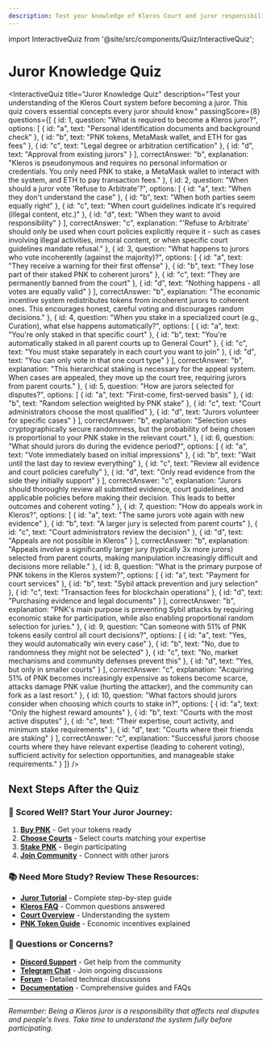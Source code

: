 ```yaml
---
description: Test your knowledge of Kleros Court and juror responsibilities
---
```


import InteractiveQuiz from '@site/src/components/Quiz/InteractiveQuiz';

# Juror Knowledge Quiz

<InteractiveQuiz
  title="Juror Knowledge Quiz"
  description="Test your understanding of the Kleros Court system before becoming a juror. This quiz covers essential concepts every juror should know."
  passingScore={8}
  questions={[
    {
      id: 1,
      question: "What is required to become a Kleros juror?",
      options: [
        { id: "a", text: "Personal identification documents and background check" },
        { id: "b", text: "PNK tokens, MetaMask wallet, and ETH for gas fees" },
        { id: "c", text: "Legal degree or arbitration certification" },
        { id: "d", text: "Approval from existing jurors" }
      ],
      correctAnswer: "b",
      explanation: "Kleros is pseudonymous and requires no personal information or credentials. You only need PNK to stake, a MetaMask wallet to interact with the system, and ETH to pay transaction fees."
    },
    {
      id: 2,
      question: "When should a juror vote 'Refuse to Arbitrate'?",
      options: [
        { id: "a", text: "When they don't understand the case" },
        { id: "b", text: "When both parties seem equally right" },
        { id: "c", text: "When court guidelines indicate it's required (illegal content, etc.)" },
        { id: "d", text: "When they want to avoid responsibility" }
      ],
      correctAnswer: "c",
      explanation: "'Refuse to Arbitrate' should only be used when court policies explicitly require it - such as cases involving illegal activities, immoral content, or when specific court guidelines mandate refusal."
    },
    {
      id: 3,
      question: "What happens to jurors who vote incoherently (against the majority)?",
      options: [
        { id: "a", text: "They receive a warning for their first offense" },
        { id: "b", text: "They lose part of their staked PNK to coherent jurors" },
        { id: "c", text: "They are permanently banned from the court" },
        { id: "d", text: "Nothing happens - all votes are equally valid" }
      ],
      correctAnswer: "b",
      explanation: "The economic incentive system redistributes tokens from incoherent jurors to coherent ones. This encourages honest, careful voting and discourages random decisions."
    },
    {
      id: 4,
      question: "When you stake in a specialized court (e.g., Curation), what else happens automatically?",
      options: [
        { id: "a", text: "You're only staked in that specific court" },
        { id: "b", text: "You're automatically staked in all parent courts up to General Court" },
        { id: "c", text: "You must stake separately in each court you want to join" },
        { id: "d", text: "You can only vote in that one court type" }
      ],
      correctAnswer: "b",
      explanation: "This hierarchical staking is necessary for the appeal system. When cases are appealed, they move up the court tree, requiring jurors from parent courts."
    },
    {
      id: 5,
      question: "How are jurors selected for disputes?",
      options: [
        { id: "a", text: "First-come, first-served basis" },
        { id: "b", text: "Random selection weighted by PNK stake" },
        { id: "c", text: "Court administrators choose the most qualified" },
        { id: "d", text: "Jurors volunteer for specific cases" }
      ],
      correctAnswer: "b",
      explanation: "Selection uses cryptographically secure randomness, but the probability of being chosen is proportional to your PNK stake in the relevant court."
    },
    {
      id: 6,
      question: "What should jurors do during the evidence period?",
      options: [
        { id: "a", text: "Vote immediately based on initial impressions" },
        { id: "b", text: "Wait until the last day to review everything" },
        { id: "c", text: "Review all evidence and court policies carefully" },
        { id: "d", text: "Only read evidence from the side they initially support" }
      ],
      correctAnswer: "c",
      explanation: "Jurors should thoroughly review all submitted evidence, court guidelines, and applicable policies before making their decision. This leads to better outcomes and coherent voting."
    },
    {
      id: 7,
      question: "How do appeals work in Kleros?",
      options: [
        { id: "a", text: "The same jurors vote again with new evidence" },
        { id: "b", text: "A larger jury is selected from parent courts" },
        { id: "c", text: "Court administrators review the decision" },
        { id: "d", text: "Appeals are not possible in Kleros" }
      ],
      correctAnswer: "b",
      explanation: "Appeals involve a significantly larger jury (typically 3x more jurors) selected from parent courts, making manipulation increasingly difficult and decisions more reliable."
    },
    {
      id: 8,
      question: "What is the primary purpose of PNK tokens in the Kleros system?",
      options: [
        { id: "a", text: "Payment for court services" },
        { id: "b", text: "Sybil attack prevention and jury selection" },
        { id: "c", text: "Transaction fees for blockchain operations" },
        { id: "d", text: "Purchasing evidence and legal documents" }
      ],
      correctAnswer: "b",
      explanation: "PNK's main purpose is preventing Sybil attacks by requiring economic stake for participation, while also enabling proportional random selection for juries."
    },
    {
      id: 9,
      question: "Can someone with 51% of PNK tokens easily control all court decisions?",
      options: [
        { id: "a", text: "Yes, they would automatically win every case" },
        { id: "b", text: "No, due to randomness they might not be selected" },
        { id: "c", text: "No, market mechanisms and community defenses prevent this" },
        { id: "d", text: "Yes, but only in smaller courts" }
      ],
      correctAnswer: "c",
      explanation: "Acquiring 51% of PNK becomes increasingly expensive as tokens become scarce, attacks damage PNK value (hurting the attacker), and the community can fork as a last resort."
    },
    {
      id: 10,
      question: "What factors should jurors consider when choosing which courts to stake in?",
      options: [
        { id: "a", text: "Only the highest reward amounts" },
        { id: "b", text: "Courts with the most active disputes" },
        { id: "c", text: "Their expertise, court activity, and minimum stake requirements" },
        { id: "d", text: "Courts where their friends are staking" }
      ],
      correctAnswer: "c",
      explanation: "Successful jurors choose courts where they have relevant expertise (leading to coherent voting), sufficient activity for selection opportunities, and manageable stake requirements."
    }
  ]}
/>

## Next Steps After the Quiz

### 🎯 Scored Well? Start Your Juror Journey:
1. **[Buy PNK](/pnk-token#where-to-buy-pnk)** - Get your tokens ready
2. **[Choose Courts](https://court.kleros.io)** - Select courts matching your expertise  
3. **[Stake PNK](/products/court/juror-tutorial#step-4-stake-your-pnk)** - Begin participating
4. **[Join Community](https://discord.gg/MhXQGCyHd9)** - Connect with other jurors

### 📚 Need More Study? Review These Resources:
- **[Juror Tutorial](/products/court/juror-tutorial)** - Complete step-by-step guide
- **[Kleros FAQ](/faq)** - Common questions answered
- **[Court Overview](/products/court/)** - Understanding the system
- **[PNK Token Guide](/pnk-token)** - Economic incentives explained

### 💬 Questions or Concerns?
- **[Discord Support](https://discord.gg/MhXQGCyHd9)** - Get help from the community
- **[Telegram Chat](https://t.me/kleros)** - Join ongoing discussions  
- **[Forum](https://forum.kleros.io)** - Detailed technical discussions
- **[Documentation](/faq)** - Comprehensive guides and FAQs

---

*Remember: Being a Kleros juror is a responsibility that affects real disputes and people's lives. Take time to understand the system fully before participating.*